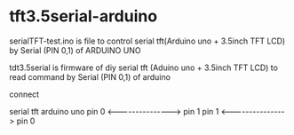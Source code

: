 # tft3.5serial-arduino

serialTFT-test.ino is file to control serial tft(Arduino uno + 3.5inch TFT LCD) by Serial (PIN 0,1) of ARDUINO UNO 

tdt3.5serial is firmware of diy serial tft (Aduino uno + 3.5inch TFT LCD) to read command by Serial (PIN 0,1) of arduino


connect

serial tft           arduino uno
pin 0 <---------------> pin 1
pin 1 <---------------> pin 0
